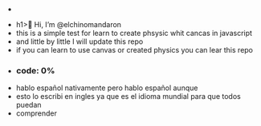 - <div color=#fff, bgcolor='black'>
- h1>👋 Hi, I’m @elchinomandaron</div></h1>
- this is a simple test for learn to create phsysic whit cancas in javascript
- and little by little I will update this repo
- if you can learn to use canvas or created physics you can lear this repo
- <h3>code: 0%</h3>
- hablo español nativamente pero hablo español aunque
- esto lo escribi en ingles ya que es el idioma mundial para que todos puedan
- comprender

<!---
elchinomandaron/elchinomandaron is a ✨ special ✨ repository because its `README.md` (this file) appears on your GitHub profile.
You can click the Preview link to take a look at your changes.
--->
